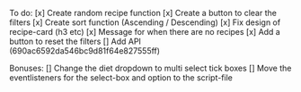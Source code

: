To do:
[x] Create random recipe function
[x] Create a button to clear the filters
[x] Create sort function (Ascending / Descending)
[x] Fix design of recipe-card (h3 etc)
[x] Message for when there are no recipes
[x] Add a button to reset the filters
[] Add API (690ac6592da546bc9d81f64e827555ff)

Bonuses:
[] Change the diet dropdown to multi select tick boxes
[] Move the eventlisteners for the select-box and option to the script-file
